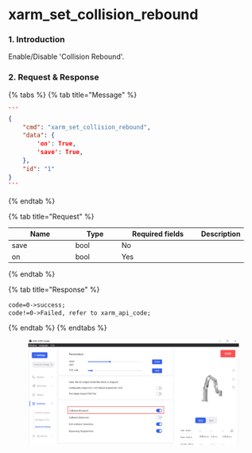 # xarm\_set\_collision\_rebound

### 1. Introduction

Enable/Disable 'Collision Rebound'.

### 2. Request & Response

{% tabs %}
{% tab title="Message" %}
````json
```
{
    "cmd": "xarm_set_collision_rebound",
    "data": {
        'on': True,    
        'save': True,
    },
    "id": "1"
}
```
````
{% endtab %}

{% tab title="Request" %}
<table data-full-width="true"><thead><tr><th width="114">Name</th><th width="79">Type</th><th width="146">Required fields</th><th>Description</th></tr></thead><tbody><tr><td>save</td><td>bool</td><td>No</td><td></td></tr><tr><td>on</td><td>bool</td><td>Yes</td><td></td></tr></tbody></table>
{% endtab %}

{% tab title="Response" %}
```
code=0->success;
code!=0->Failed, refer to xarm_api_code;
```
{% endtab %}
{% endtabs %}

<figure><img src="../.gitbook/assets/image (3).png" alt=""><figcaption></figcaption></figure>
